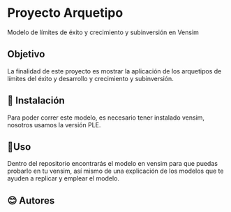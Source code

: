 # Proyecto Arquetipo

Modelo de límites de éxito y crecimiento y subinversión en Vensim

## Objetivo
La finalidad de este proyecto es mostrar la aplicación de los arquetipos de límites del éxito y desarrollo y crecimiento y subinversión.

## 🔨 Instalación
Para poder correr este modelo, es necesario tener instalado vensim, nosotros usamos la versión PLE.	

## 👀Uso
Dentro del repositorio encontrarás el modelo en vensim para que puedas probarlo en tu vensim, así mismo de una explicación de los modelos que te ayuden a replicar y emplear el modelo. 



## 😊 Autores
```Este trabajo fue desarrollado por Fernando Cutire y Hellinger St Rose, para el curso de sistemas dinámicos dictado por el profesor Modaldo Tuñónusando vensim PLE.
```



